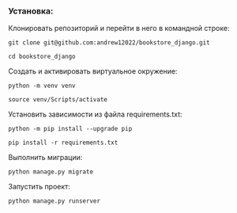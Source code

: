 ### Установка:

Клонировать репозиторий и перейти в него в командной строке:

```
git clone git@github.com:andrew12022/bookstore_django.git
```

```
cd bookstore_django
```

Cоздать и активировать виртуальное окружение:

```
python -m venv venv
```

```
source venv/Scripts/activate
```

Установить зависимости из файла requirements.txt:

```
python -m pip install --upgrade pip
```

```
pip install -r requirements.txt
```

Выполнить миграции:

```
python manage.py migrate
```

Запустить проект:

```
python manage.py runserver
```
